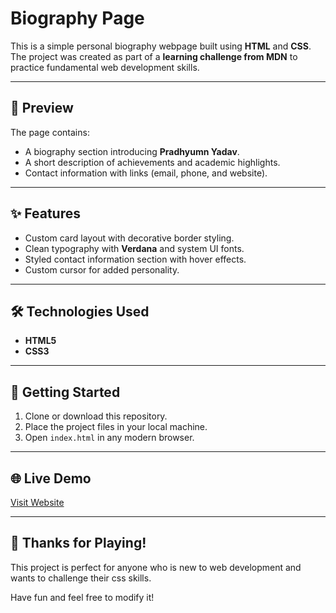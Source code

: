 # Biography Page

This is a simple personal biography webpage built using **HTML** and **CSS**.  
The project was created as part of a **learning challenge from MDN** to practice fundamental web development skills.  

---

## 📸 Preview
The page contains:
- A biography section introducing **Pradhyumn Yadav**.
- A short description of achievements and academic highlights.
- Contact information with links (email, phone, and website).

---

## ✨ Features
- Custom card layout with decorative border styling.
- Clean typography with **Verdana** and system UI fonts.
- Styled contact information section with hover effects.
- Custom cursor for added personality.

---

## 🛠️ Technologies Used
- **HTML5**
- **CSS3**

---

## 🚀 Getting Started
1. Clone or download this repository.
2. Place the project files in your local machine.
3. Open `index.html` in any modern browser.

---

## 🌐 Live Demo
[Visit Website](https://pradhyumn.neocities.org/biography)

---

## 🙌 Thanks for Playing!
This project is perfect for anyone who is new to web development and wants to challenge their css skills.

Have fun and feel free to modify it!
